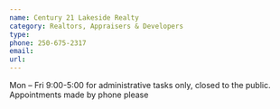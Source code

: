 ```yaml
---
name: Century 21 Lakeside Realty
category: Realtors, Appraisers & Developers
type: 
phone: 250-675-2317
email: 
url: 
---
```


Mon – Fri 9:00-5:00 for administrative tasks only, closed to the public. Appointments made by phone please